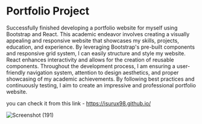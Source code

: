 # Portfolio Project

Successfully finished developing a portfolio website for myself using Bootstrap and React. This academic endeavor involves creating a visually appealing and responsive website that showcases my skills, projects, education, and experience. By leveraging Bootstrap's pre-built components and responsive grid system, I can easily structure and style my website. React enhances interactivity and allows for the creation of reusable components. Throughout the development process, I am ensuring a user-friendly navigation system, attention to design aesthetics, and proper showcasing of my academic achievements. By following best practices and continuously testing, I aim to create an impressive and professional portfolio website.

you can check it from this link - https://isurux98.github.io/

![Screenshot (191)](https://github.com/IsuruX98/IsuruX98.github.io/assets/104721314/b2d7cd38-5a20-428b-9981-dc8c9b545be1)


